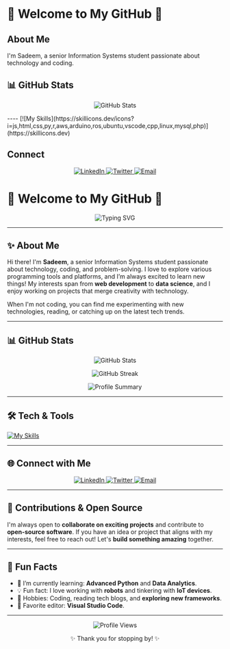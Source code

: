 # 🌸 Welcome to My GitHub 🌸

## About Me
I'm Sadeem, a senior Information Systems student passionate about technology and coding.

## 📊 GitHub Stats
<p align="center">
  <img src="https://github-readme-stats.vercel.app/api?username=Sadeemm0&show_icons=true&theme=radical&hide_border=true&bg_color=ffccf9&title_color=ff4f9c&icon_color=ff4f9c&text_color=ff69b4" alt="GitHub Stats" />
</p>
----
[![My Skills](https://skillicons.dev/icons?i=js,html,css,py,r,aws,arduino,ros,ubuntu,vscode,cpp,linux,mysql,php)](https://skillicons.dev)

## Connect
<p align="center">
  <a href="your_linkedin_profile">
    <img src="https://img.shields.io/badge/LinkedIn-%23ff69b4?style=for-the-badge&logo=linkedin&logoColor=white" alt="LinkedIn" />
  </a>
  <a href="your_twitter_profile">
    <img src="https://img.shields.io/badge/Twitter-%23ff69b4?style=for-the-badge&logo=twitter&logoColor=white" alt="Twitter" />
  </a>
  <a href="mailto:sadeemasiri21@gmail.com">
    <img src="https://img.shields.io/badge/Email-%23ff69b4?style=for-the-badge&logo=gmail&logoColor=white" alt="Email" />
  </a>
</p>


# 🌸 Welcome to My GitHub 🌸

<p align="center">
  <img src="https://readme-typing-svg.demolab.com?font=Fira+Code&weight=500&size=24&pause=1000&color=FF69B4&center=true&vCenter=true&width=435&lines=Hello%2C+World!+I'm+Sadeem+%F0%9F%92%96;Senior+Information+Systems+Student;Lifelong+learner+and+Tech+Enthusiast;Building+with+%3CCode%2F%3E+Everyday" alt="Typing SVG">
</p>

---

## ✨ About Me
Hi there! I'm **Sadeem**, a senior Information Systems student passionate about technology, coding, and problem-solving. I love to explore various programming tools and platforms, and I’m always excited to learn new things! My interests span from **web development** to **data science**, and I enjoy working on projects that merge creativity with technology.

When I'm not coding, you can find me experimenting with new technologies, reading, or catching up on the latest tech trends.

---

## 📊 GitHub Stats
<p align="center">
  <img src="https://github-readme-stats.vercel.app/api?username=Sadeemm0&show_icons=true&theme=radical&hide_border=true&bg_color=ffccf9&title_color=ff4f9c&icon_color=ff4f9c&text_color=ff69b4" alt="GitHub Stats" />
</p>

<p align="center">
  <img src="https://github-readme-streak-stats.herokuapp.com/?user=Sadeemm0&theme=radical&hide_border=true&background=ffccf9&stroke=ff4f9c&ring=ff4f9c&fire=ff69b4&currStreakLabel=ff69b4" alt="GitHub Streak" />
</p>

<p align="center">
  <img src="https://github-profile-summary-cards.vercel.app/api/cards/profile-details?username=Sadeemm0&theme=radical" alt="Profile Summary" />
</p>

---

## 🛠️ Tech & Tools  
[![My Skills](https://skillicons.dev/icons?i=js,html,css,py,r,aws,arduino,ros,ubuntu,vscode,cpp,linux,mysql,php)](https://skillicons.dev)

---

## 🌐 Connect with Me
<p align="center">
  <a href="your_linkedin_profile" target="_blank">
    <img src="https://img.shields.io/badge/LinkedIn-%23ff69b4?style=for-the-badge&logo=linkedin&logoColor=white" alt="LinkedIn" />
  </a>
  <a href="your_twitter_profile" target="_blank">
    <img src="https://img.shields.io/badge/Twitter-%23ff69b4?style=for-the-badge&logo=twitter&logoColor=white" alt="Twitter" />
  </a>
  <a href="mailto:sadeemasiri21@gmail.com">
    <img src="https://img.shields.io/badge/Email-%23ff69b4?style=for-the-badge&logo=gmail&logoColor=white" alt="Email" />
  </a>
</p>

---

## 🤝 Contributions & Open Source
I'm always open to **collaborate on exciting projects** and contribute to **open-source software**. If you have an idea or project that aligns with my interests, feel free to reach out! Let's **build something amazing** together.

---

## 🎯 Fun Facts
- 🌱 I’m currently learning: **Advanced Python** and **Data Analytics**.
- 💡 Fun fact: I love working with **robots** and tinkering with **IoT devices**.
- 🎨 Hobbies: Coding, reading tech blogs, and **exploring new frameworks**.
- 👾 Favorite editor: **Visual Studio Code**.

---

<p align="center">
  <img src="https://komarev.com/ghpvc/?username=Sadeemm0&color=ff69b4&style=for-the-badge&label=Profile+Views" alt="Profile Views" />
</p>

<p align="center">✨ Thank you for stopping by! ✨</p>

